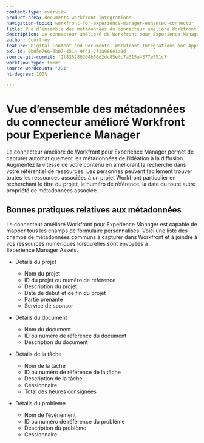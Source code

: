```yaml
---
content-type: overview
product-area: documents;workfront-integrations
navigation-topic: workfront-for-experience-manager-enhanced-connector
title: Vue d’ensemble des métadonnées du connecteur amélioré Workfront pour Experience Manager
description: Le connecteur amélioré de Workfront pour Experience Manager permet de capturer automatiquement les métadonnées de l’idéation à la diffusion. Augmentez la vitesse de votre contenu en améliorant la recherche dans votre référentiel de ressources. Les personnes peuvent facilement trouver toutes les ressources associées à un projet Workfront particulier en recherchant le titre du projet, le numéro de référence, la date ou toute autre propriété de métadonnées associée.
author: Courtney
feature: Digital Content and Documents, Workfront Integrations and Apps
exl-id: 0b05e766-6b07-451a-9f43-7f1a980e1a9d
source-git-commit: f2f825280204b56d2dc85efc7a315a4377e551c7
workflow-type: tm+mt
source-wordcount: '221'
ht-degree: 100%

---
```


# Vue d’ensemble des métadonnées du connecteur amélioré Workfront pour Experience Manager

Le connecteur amélioré de Workfront pour Experience Manager permet de capturer automatiquement les métadonnées de l’idéation à la diffusion. Augmentez la vitesse de votre contenu en améliorant la recherche dans votre référentiel de ressources. Les personnes peuvent facilement trouver toutes les ressources associées à un projet Workfront particulier en recherchant le titre du projet, le numéro de référence, la date ou toute autre propriété de métadonnées associée.

## Bonnes pratiques relatives aux métadonnées

Le connecteur amélioré Workfront pour Experience Manager est capable de mapper tous les champs de formulaire personnalisés. Voici une liste des champs de métadonnées communs à capturer dans Workfront et à joindre à vos ressources numériques lorsqu’elles sont envoyées à Experience Manager Assets.

* Détails du projet

   * Nom du projet
   * ID du projet ou numéro de référence
   * Description du projet
   * Date de début et de fin du projet
   * Partie prenante
   * Service de sponsor

* Détails du document

   * Nom du document
   * ID ou numéro de référence du document
   * Description du document

* Détails de la tâche

   * Nom de la tâche
   * ID ou numéro de référence de la tâche
   * Description de la tâche
   * Cessionnaire
   * Total des heures consignées

* Détails du problème

   * Nom de l’événement
   * ID ou numéro de référence du problème
   * Description du problème
   * Cessionnaire
